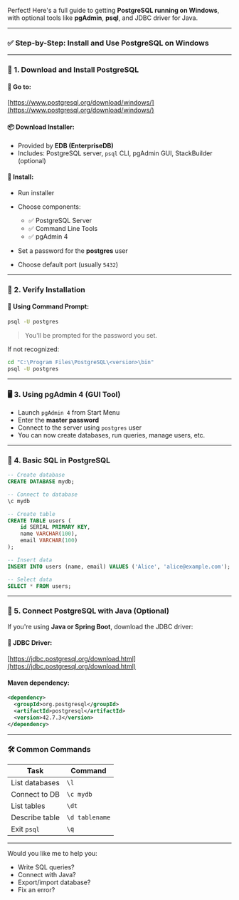 Perfect! Here's a full guide to getting **PostgreSQL running on Windows**, with optional tools like **pgAdmin**, **psql**, and JDBC driver for Java.

---

### ✅ Step-by-Step: Install and Use PostgreSQL on Windows

---

### 🧩 1. **Download and Install PostgreSQL**

#### 🔗 Go to:

[https://www.postgresql.org/download/windows/](https://www.postgresql.org/download/windows/)

#### 📦 Download Installer:

* Provided by **EDB (EnterpriseDB)**
* Includes: PostgreSQL server, `psql` CLI, pgAdmin GUI, StackBuilder (optional)

#### 🚀 Install:

* Run installer
* Choose components:

  * ✅ PostgreSQL Server
  * ✅ Command Line Tools
  * ✅ pgAdmin 4
* Set a password for the **postgres** user
* Choose default port (usually `5432`)

---

### 📂 2. **Verify Installation**

#### 🧪 Using Command Prompt:

```bash
psql -U postgres
```

> You'll be prompted for the password you set.

If not recognized:

```bash
cd "C:\Program Files\PostgreSQL\<version>\bin"
psql -U postgres
```

---

### 🖥️ 3. **Using pgAdmin 4 (GUI Tool)**

* Launch `pgAdmin 4` from Start Menu
* Enter the **master password**
* Connect to the server using `postgres` user
* You can now create databases, run queries, manage users, etc.

---

### 📘 4. **Basic SQL in PostgreSQL**

```sql
-- Create database
CREATE DATABASE mydb;

-- Connect to database
\c mydb

-- Create table
CREATE TABLE users (
    id SERIAL PRIMARY KEY,
    name VARCHAR(100),
    email VARCHAR(100)
);

-- Insert data
INSERT INTO users (name, email) VALUES ('Alice', 'alice@example.com');

-- Select data
SELECT * FROM users;
```

---

### 🧩 5. **Connect PostgreSQL with Java (Optional)**

If you're using **Java or Spring Boot**, download the JDBC driver:

#### 🔗 JDBC Driver:

[https://jdbc.postgresql.org/download.html](https://jdbc.postgresql.org/download.html)

#### Maven dependency:

```xml
<dependency>
  <groupId>org.postgresql</groupId>
  <artifactId>postgresql</artifactId>
  <version>42.7.3</version>
</dependency>
```

---

### 🛠️ Common Commands

| Task           | Command        |
| -------------- | -------------- |
| List databases | `\l`           |
| Connect to DB  | `\c mydb`      |
| List tables    | `\dt`          |
| Describe table | `\d tablename` |
| Exit `psql`    | `\q`           |

---

Would you like me to help you:

* Write SQL queries?
* Connect with Java?
* Export/import database?
* Fix an error?

